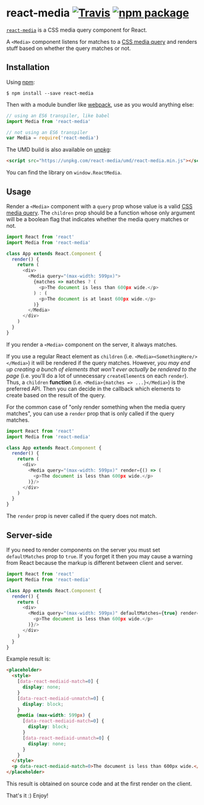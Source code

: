 # react-media [![Travis][build-badge]][build] [![npm package][npm-badge]][npm]

[build-badge]: https://img.shields.io/travis/ReactTraining/react-media/master.svg?style=flat-square
[build]: https://travis-ci.org/ReactTraining/react-media

[npm-badge]: https://img.shields.io/npm/v/react-media.svg?style=flat-square
[npm]: https://www.npmjs.org/package/react-media

[`react-media`](https://www.npmjs.com/package/react-media) is a CSS media query component for React.

A `<Media>` component listens for matches to a [CSS media query](https://developer.mozilla.org/en-US/docs/Web/CSS/Media_Queries) and renders stuff based on whether the query matches or not.

## Installation

Using [npm](https://www.npmjs.com/):

    $ npm install --save react-media

Then with a module bundler like [webpack](https://webpack.github.io/), use as you would anything else:

```js
// using an ES6 transpiler, like babel
import Media from 'react-media'

// not using an ES6 transpiler
var Media = require('react-media')
```

The UMD build is also available on [unpkg](https://unpkg.com):

```html
<script src="https://unpkg.com/react-media/umd/react-media.min.js"></script>
```

You can find the library on `window.ReactMedia`.

## Usage

Render a `<Media>` component with a `query` prop whose value is a valid [CSS media query](https://developer.mozilla.org/en-US/docs/Web/CSS/Media_Queries). The `children` prop should be a function whose only argument will be a boolean flag that indicates whether the media query matches or not.

```js
import React from 'react'
import Media from 'react-media'

class App extends React.Component {
  render() {
    return (
      <div>
        <Media query="(max-width: 599px)">
          {matches => matches ? (
            <p>The document is less than 600px wide.</p>
          ) : (
            <p>The document is at least 600px wide.</p>
          )}
        </Media>
      </div>
    )
  }
}
```

If you render a `<Media>` component on the server, it always matches.

If you use a regular React element as `children` (i.e. `<Media><SomethingHere/></Media>`) it will be rendered if the query matches. However, *you may end up creating a bunch of elements that won't ever actually be rendered to the page* (i.e. you'll do a lot of unnecessary `createElement`s on each `render`). Thus, a `children` **function** (i.e. `<Media>{matches => ...}</Media>`) is the preferred API. Then you can decide in the callback which elements to create based on the result of the query.

For the common case of "only render something when the media query matches", you can use a `render` prop that is only called if the query matches.

```js
import React from 'react'
import Media from 'react-media'

class App extends React.Component {
  render() {
    return (
      <div>
        <Media query="(max-width: 599px)" render={() => (
          <p>The document is less than 600px wide.</p>
        )}/>
      </div>
    )
  }
}
```

The `render` prop is never called if the query does not match.

## Server-side

If you need to render components on the server you must set `defaultMatches` prop to `true`.
If you forget it then you may cause a warning from React because the markup is different between client and server.

```js
import React from 'react'
import Media from 'react-media'

class App extends React.Component {
  render() {
    return (
      <div>
        <Media query="(max-width: 599px)" defaultMatches={true} render={() => (
          <p>The document is less than 600px wide.</p>
        )}/>
      </div>
    )
  }
}
```

Example result is:
```html
<placeholder>
  <style>
    [data-react-mediaid-match=0] {
      display: none;
    }
    [data-react-mediaid-unmatch=0] {
      display: block;
    }
    @media (max-width: 599px) {
      [data-react-mediaid-match=0] {
        display: block;
      }
      [data-react-mediaid-unmatch=0] {
        display: none;
      }
    }
  </style>
  <p data-react-mediaid-match=0>The document is less than 600px wide.</p>
</placeholder>
```

This result is obtained on source code and at the first render on the client.

That's it :) Enjoy!
